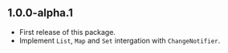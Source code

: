 ## 1.0.0-alpha.1

* First release of this package.
* Implement `List`, `Map` and `Set` intergation with `ChangeNotifier`.
